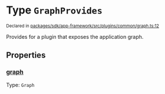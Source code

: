 # Type `GraphProvides`
<sub>Declared in [packages/sdk/app-framework/src/plugins/common/graph.ts:12](https://github.com/dxos/dxos/blob/ee0bfefcb/packages/sdk/app-framework/src/plugins/common/graph.ts#L12)</sub>


Provides for a plugin that exposes the application graph.

## Properties
### [graph](https://github.com/dxos/dxos/blob/ee0bfefcb/packages/sdk/app-framework/src/plugins/common/graph.ts#L13)
Type: <code>Graph</code>





